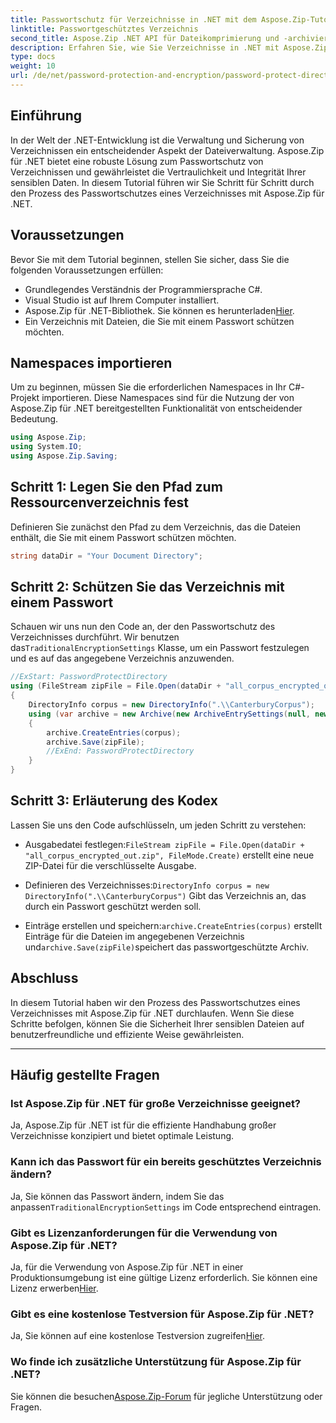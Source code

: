 ```yaml
---
title: Passwortschutz für Verzeichnisse in .NET mit dem Aspose.Zip-Tutorial
linktitle: Passwortgeschütztes Verzeichnis
second_title: Aspose.Zip .NET API für Dateikomprimierung und -archivierung
description: Erfahren Sie, wie Sie Verzeichnisse in .NET mit Aspose.Zip mit einem Passwort schützen. Sichern Sie Ihre Dateien mühelos mit dieser Schritt-für-Schritt-Anleitung.
type: docs
weight: 10
url: /de/net/password-protection-and-encryption/password-protect-directory/
---
```


## Einführung

In der Welt der .NET-Entwicklung ist die Verwaltung und Sicherung von Verzeichnissen ein entscheidender Aspekt der Dateiverwaltung. Aspose.Zip für .NET bietet eine robuste Lösung zum Passwortschutz von Verzeichnissen und gewährleistet die Vertraulichkeit und Integrität Ihrer sensiblen Daten. In diesem Tutorial führen wir Sie Schritt für Schritt durch den Prozess des Passwortschutzes eines Verzeichnisses mit Aspose.Zip für .NET.

## Voraussetzungen

Bevor Sie mit dem Tutorial beginnen, stellen Sie sicher, dass Sie die folgenden Voraussetzungen erfüllen:

- Grundlegendes Verständnis der Programmiersprache C#.
- Visual Studio ist auf Ihrem Computer installiert.
-  Aspose.Zip für .NET-Bibliothek. Sie können es herunterladen[Hier](https://releases.aspose.com/zip/net/).
- Ein Verzeichnis mit Dateien, die Sie mit einem Passwort schützen möchten.

## Namespaces importieren

Um zu beginnen, müssen Sie die erforderlichen Namespaces in Ihr C#-Projekt importieren. Diese Namespaces sind für die Nutzung der von Aspose.Zip für .NET bereitgestellten Funktionalität von entscheidender Bedeutung.

```csharp
using Aspose.Zip;
using System.IO;
using Aspose.Zip.Saving;
```

## Schritt 1: Legen Sie den Pfad zum Ressourcenverzeichnis fest

Definieren Sie zunächst den Pfad zu dem Verzeichnis, das die Dateien enthält, die Sie mit einem Passwort schützen möchten.

```csharp
string dataDir = "Your Document Directory";
```

## Schritt 2: Schützen Sie das Verzeichnis mit einem Passwort

 Schauen wir uns nun den Code an, der den Passwortschutz des Verzeichnisses durchführt. Wir benutzen das`TraditionalEncryptionSettings` Klasse, um ein Passwort festzulegen und es auf das angegebene Verzeichnis anzuwenden.

```csharp
//ExStart: PasswordProtectDirectory
using (FileStream zipFile = File.Open(dataDir + "all_corpus_encrypted_out.zip", FileMode.Create))
{
    DirectoryInfo corpus = new DirectoryInfo(".\\CanterburyCorpus");
    using (var archive = new Archive(new ArchiveEntrySettings(null, new TraditionalEncryptionSettings("p@s$"))))
    {
        archive.CreateEntries(corpus);
        archive.Save(zipFile);
        //ExEnd: PasswordProtectDirectory
    }
}
```

## Schritt 3: Erläuterung des Kodex

Lassen Sie uns den Code aufschlüsseln, um jeden Schritt zu verstehen:

-  Ausgabedatei festlegen:`FileStream zipFile = File.Open(dataDir + "all_corpus_encrypted_out.zip", FileMode.Create)` erstellt eine neue ZIP-Datei für die verschlüsselte Ausgabe.

-  Definieren des Verzeichnisses:`DirectoryInfo corpus = new DirectoryInfo(".\\CanterburyCorpus")` Gibt das Verzeichnis an, das durch ein Passwort geschützt werden soll.

-  Einträge erstellen und speichern:`archive.CreateEntries(corpus)` erstellt Einträge für die Dateien im angegebenen Verzeichnis und`archive.Save(zipFile)`speichert das passwortgeschützte Archiv.

## Abschluss

In diesem Tutorial haben wir den Prozess des Passwortschutzes eines Verzeichnisses mit Aspose.Zip für .NET durchlaufen. Wenn Sie diese Schritte befolgen, können Sie die Sicherheit Ihrer sensiblen Dateien auf benutzerfreundliche und effiziente Weise gewährleisten.

---

## Häufig gestellte Fragen

### Ist Aspose.Zip für .NET für große Verzeichnisse geeignet?
Ja, Aspose.Zip für .NET ist für die effiziente Handhabung großer Verzeichnisse konzipiert und bietet optimale Leistung.

### Kann ich das Passwort für ein bereits geschütztes Verzeichnis ändern?
 Ja, Sie können das Passwort ändern, indem Sie das anpassen`TraditionalEncryptionSettings` im Code entsprechend eintragen.

### Gibt es Lizenzanforderungen für die Verwendung von Aspose.Zip für .NET?
 Ja, für die Verwendung von Aspose.Zip für .NET in einer Produktionsumgebung ist eine gültige Lizenz erforderlich. Sie können eine Lizenz erwerben[Hier](https://purchase.aspose.com/buy).

### Gibt es eine kostenlose Testversion für Aspose.Zip für .NET?
 Ja, Sie können auf eine kostenlose Testversion zugreifen[Hier](https://releases.aspose.com/).

### Wo finde ich zusätzliche Unterstützung für Aspose.Zip für .NET?
 Sie können die besuchen[Aspose.Zip-Forum](https://forum.aspose.com/c/zip/37) für jegliche Unterstützung oder Fragen.


